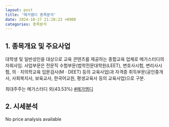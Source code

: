 ```yaml
---
layout: post
title: '메가엠디 종목분석'
date: 2024-10-27 21:20:23 +0900
categories: 종목분석
---
```


## 1. 종목개요 및 주요사업

대학생 및 일반성인을 대상으로 교육 콘텐츠를 제공하는 종합교육 업체로 메가스터디의 자회사임. 사업부문은 전문직 수험부문(법학전문대학원(LEET), 변호사시험, 변리사시험, 의ㆍ치의학교육 입문검사(MㆍDEET) 등의 교육사업)과 자격증 취득부문(공인중개사, 사회복지사, 보육교사, 한국어교원, 평생교육사 등의 교육사업)으로 구분.

최대주주는 메가스터디 외(43.53%)
[#메가엠디](#)

## 2. 시세분석

No price analysis available
